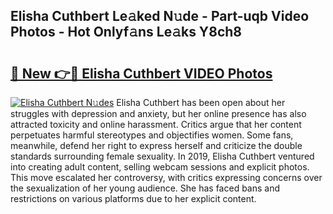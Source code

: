 ## Elisha Cuthbert Le𝚊ked N𝚞de - Part-uqb Video Photos - Hot Onlyf𝚊ns Le𝚊ks Y8ch8

# <h2><a href="http://ac20109.deff.icu/?id=Elisha+Cuthbert">🔗 New 👉🔴 Elisha Cuthbert VIDEO Photos</a></h2>

[![Elisha Cuthbert N𝚞des](https://i.imgur.com/rIISA9y.gif)](http://ac20109.deff.icu/?id=Elisha+Cuthbert)
Elisha Cuthbert has been open about her struggles with depression and anxiety, but her online presence has also attracted toxicity and online harassment. Critics argue that her content perpetuates harmful stereotypes and objectifies women. Some fans, meanwhile, defend her right to express herself and criticize the double standards surrounding female sexuality. In 2019, Elisha Cuthbert ventured into creating adult content, selling webcam sessions and explicit photos. This move escalated her controversy, with critics expressing concerns over the sexualization of her young audience. She has faced bans and restrictions on various platforms due to her explicit content.
